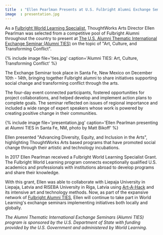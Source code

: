```yaml
---
title  : "Ellen Pearlman Presents at U.S. Fulbright Alumni Exchange Seminar"
image  : presentation.jpg
---
```

As a [Fulbright World Learning Specialist](https://fulbrightspecialist.worldlearning.org/the-fulbright-specialist-program/), ThoughtWorks Arts Director Ellen Pearlman was selected from a competitive pool of Fulbright Alumni throughout the country to present at [The U.S. Alumni Thematic International Exchange Seminar (Alumni TIES)](https://alumni.state.gov/alumni-news/alumni-thematic-international-exchange-seminars-alumni-ties) on the topic of &quot;Art, Culture, and Transforming Conflict&quot;.

{% include image file='ties.jpg'
   caption='Alumni TIES: Art, Culture, Transforming Conflict' %}

The Exchange Seminar took place in Santa Fe, New Mexico on December 10th - 14th, bringing together Fulbright alumni to share initiatives supporting social change and transforming conflict through the arts.

<!--excerpt-ends-->

The four-day event connected participants, fostered opportunities for project collaborations, and helped develop and implement action plans to complete goals. The seminar reflected on issues of regional importance and included a wide range of expert speakers whose work is powered by creating positive change in their communities. 

{% include image file='presentation.jpg'
   caption='Ellen Pearlman presenting at Alumni TIES in Santa Fe, NM, photo by Matt Bikoff' %}

Ellen presented "Advancing Diversity, Equity, and Inclusion in the Arts", highlighting ThoughtWorks Arts based programs that have promoted social change through their artistic and technology incubations.

In 2017 Ellen Pearlman received a Fulbright World Learning Specialist Grant. The Fulbright World Learning program connects exceptionally qualified U.S. academics and professionals with institutions abroad to develop programs and share their knowledge.

With this grant, Ellen was able to collaborate with Liepaja University in Liepaja, Latvia and RISEBA University in Riga, Latvia using [Art-A-Hack](https://artahack.io/) and its intensive art and technology methods. Now, as part of the expansive network of [Fulbright Alumni TIES](https://alumni.state.gov/alumni-news/alumni-thematic-international-exchange-seminars-alumni-ties), Ellen will continue to take part in World Learning's exchange seminars implementing initiatives both locally and globally.

*The Alumni Thematic International Exchange Seminars (Alumni TIES) program is sponsored by the U.S. Department of State with funding provided by the U.S. Government and administered by World Learning.*